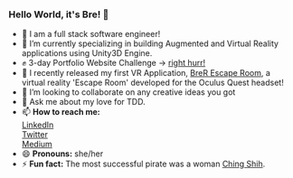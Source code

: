 ### Hello World, it's Bre! 👋

<!--
**brerickner/brerickner** is a ✨ _special_ ✨ repository because its `README.md` (this file) appears on your GitHub profile.-->
- :star2: I am a full stack software engineer!
- 🔭 I’m currently specializing in building Augmented and Virtual Reality applications using Unity3D Engine.
- :fist_raised: 3-day Portfolio Website Challenge -> [right hurr!](https://brerickner.github.io/web_play/)
- 🌱 I recently released my first VR Application, [BreR Escape Room](https://youtu.be/7dvtWqieUJs), a virtual reality 'Escape Room' developed for the Oculus Quest headset!
- 👯 I’m looking to collaborate on any creative ideas you got
- 💬 Ask me about my love for TDD.
- 📫 **How to reach me:**  
            [LinkedIn](https://www.linkedin.com/in/brerickner)  
            [Twitter](https://twitter.com/brerickner)  
            [Medium](https://medium.com/@brerickner)
- 😄 **Pronouns:** she/her
- ⚡ **Fun fact:** The most successful pirate was a woman [Ching Shih](https://historyofyesterday.com/ching-shih-a-prostitute-who-became-historys-deadliest-pirate-f596f7fcff23).
